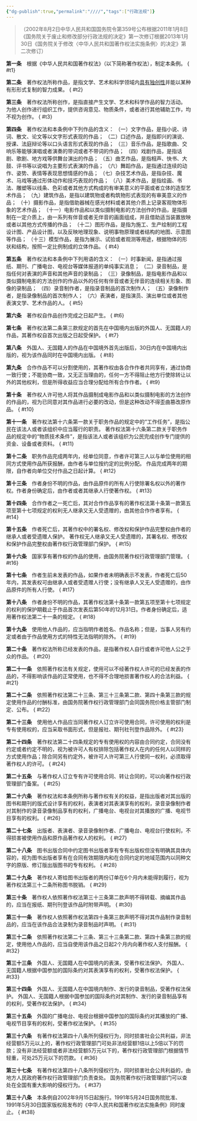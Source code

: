 ```yaml
---
{"dg-publish":true,"permalink":"////","tags":["行政法规"]}
---
```




>（2002年8月2日中华人民共和国国务院令第359号公布根据2011年1月8日《国务院关于废止和修改部分行政法规的决定》第一次修订根据2013年1月30日《国务院关于修改〈中华人民共和国著作权法实施条例〉的决定》第二次修订）

**第一条**　根据《中华人民共和国著作权法》（以下简称著作权法），制定本条例。
{ #t1}


**第二条**　著作权法所称作品，是指文学、艺术和科学领域内<u>具有独创性</u>并能以某种有形形式复制的智力成果。
{ #t2}


**第三条**　著作权法所称创作，是指直接产生文学、艺术和科学作品的智力活动。
为他人创作进行组织工作，提供咨询意见、物质条件，或者进行其他辅助工作，均不视为创作。
{ #t3}


**第四条**　著作权法和本条例中下列作品的含义：
（一）文字作品，是指小说、诗词、散文、论文等以文字形式表现的作品；
（二）口述作品，是指即兴的演说、授课、法庭辩论等以口头语言形式表现的作品；
（三）音乐作品，是指歌曲、交响乐等能够演唱或者演奏的带词或者不带词的作品；
（四）戏剧作品，是指话剧、歌剧、地方戏等供舞台演出的作品；
（五）曲艺作品，是指相声、快书、大鼓、评书等以说唱为主要形式表演的作品；
（六）舞蹈作品，是指通过连续的动作、姿势、表情等表现思想情感的作品；
（七）杂技艺术作品，是指杂技、魔术、马戏等通过形体动作和技巧表现的作品；
（八）美术作品，是指绘画、书法、雕塑等以线条、色彩或者其他方式构成的有审美意义的平面或者立体的造型艺术作品；
（九）建筑作品，是指以建筑物或者构筑物形式表现的有审美意义的作品；
（十）摄影作品，是指借助器械在感光材料或者其他介质上记录客观物体形象的艺术作品；
（十一）电影作品和以类似摄制电影的方法创作的作品，是指摄制在一定介质上，由一系列有伴音或者无伴音的画面组成，并且借助适当装置放映或者以其他方式传播的作品；
（十二）图形作品，是指为施工、生产绘制的工程设计图、产品设计图，以及反映地理现象、说明事物原理或者结构的地图、示意图等作品；
（十三）模型作品，是指为展示、试验或者观测等用途，根据物体的形状和结构，按照一定比例制成的立体作品。
{ #t4}


**第五条**　著作权法和本条例中下列用语的含义：
（一）时事新闻，是指通过报纸、期刊、广播电台、电视台等媒体报道的单纯事实消息；
（二）录音制品，是指任何对表演的声音和其他声音的录制品；
（三）录像制品，是指电影作品和以类似摄制电影的方法创作的作品以外的任何有伴音或者无伴音的连续相关形象、图像的录制品；
（四）录音制作者，是指录音制品的首次制作人；
（五）录像制作者，是指录像制品的首次制作人；
（六）表演者，是指演员、演出单位或者其他表演文学、艺术作品的人。
{ #t5}


**第六条**　著作权自作品创作完成之日起产生。
{ #t6}


**第七条**　著作权法第二条第三款规定的首先在中国境内出版的外国人、无国籍人的作品，其著作权自首次出版之日起受保护。
{ #t7}


**第八条**　外国人、无国籍人的作品在中国境外首先出版后，30日内在中国境内出版的，视为该作品同时在中国境内出版。
{ #t8}


**第九条**　合作作品不可以分割使用的，其著作权由各合作作者共同享有，通过协商一致行使；不能协商一致，又无正当理由的，任何一方不得阻止他方行使除转让以外的其他权利，但是所得收益应当合理分配给所有合作作者。
{ #t9}


**第十条**　著作权人许可他人将其作品摄制成电影作品和以类似摄制电影的方法创作的作品的，视为已同意对其作品进行必要的改动，但是这种改动不得歪曲篡改原作品。
{ #t10}


**第十一条**　著作权法第十六条第一款关于职务作品的规定中的“工作任务”，是指公民在该法人或者该组织中应当履行的职责。
著作权法第十六条第二款关于职务作品的规定中的“物质技术条件”，是指该法人或者该组织为公民完成创作专门提供的资金、设备或者资料。
{ #t11}


**第十二条**　职务作品完成两年内，经单位同意，作者许可第三人以与单位使用的相同方式使用作品所获报酬，由作者与单位按约定的比例分配。
作品完成两年的期限，自作者向单位交付作品之日起计算。
{ #t12}


**第十三条**　作者身份不明的作品，由作品原件的所有人行使除署名权以外的著作权。作者身份确定后，由作者或者其继承人行使著作权。
{ #t13}


**第十四条**　合作作者之一死亡后，其对合作作品享有的著作权法第十条第一款第五项至第十七项规定的权利无人继承又无人受遗赠的，由其他合作作者享有。
{ #t14}


**第十五条**　作者死亡后，其著作权中的署名权、修改权和保护作品完整权由作者的继承人或者受遗赠人保护。
著作权无人继承又无人受遗赠的，其署名权、修改权和保护作品完整权由著作权行政管理部门保护。
{ #t15}


**第十六条**　国家享有著作权的作品的使用，由国务院著作权行政管理部门管理。
{ #t16}


**第十七条**　作者生前未发表的作品，如果作者未明确表示不发表，作者死亡后50年内，其发表权可由继承人或者受遗赠人行使；没有继承人又无人受遗赠的，由作品原件的所有人行使。
{ #t17}


**第十八条**　作者身份不明的作品，其著作权法第十条第一款第五项至第十七项规定的权利的保护期截止于作品首次发表后第50年的12月31日。作者身份确定后，适用著作权法第二十一条的规定。
{ #t18}


**第十九条**　使用他人作品的，应当指明作者姓名、作品名称；但是，当事人另有约定或者由于作品使用方式的特性无法指明的除外。
{ #t19}


**第二十条**　著作权法所称已经发表的作品，是指著作权人自行或者许可他人公之于众的作品。
{ #t20}


**第二十一条**　依照著作权法有关规定，使用可以不经著作权人许可的已经发表的作品的，不得影响该作品的正常使用，也不得不合理地损害著作权人的合法利益。
{ #t21}


**第二十二条**　依照著作权法第二十三条、第三十三条第二款、第四十条第三款的规定使用作品的付酬标准，由国务院著作权行政管理部门会同国务院价格主管部门制定、公布。
{ #t22}


**第二十三条**　使用他人作品应当同著作权人订立许可使用合同，许可使用的权利是专有使用权的，应当采取书面形式，但是报社、期刊社刊登作品除外。
{ #t23}


**第二十四条**　著作权法第二十四条规定的专有使用权的内容由合同约定，合同没有约定或者约定不明的，视为被许可人有权排除包括著作权人在内的任何人以同样的方式使用作品；除合同另有约定外，被许可人许可第三人行使同一权利，必须取得著作权人的许可。
{ #t24}


**第二十五条**　与著作权人订立专有许可使用合同、转让合同的，可以向著作权行政管理部门备案。
{ #t25}


**第二十六条**　著作权法和本条例所称与著作权有关的权益，是指出版者对其出版的图书和期刊的版式设计享有的权利，表演者对其表演享有的权利，录音录像制作者对其制作的录音录像制品享有的权利，广播电台、电视台对其播放的广播、电视节目享有的权利。
{ #t26}


**第二十七条**　出版者、表演者、录音录像制作者、广播电台、电视台行使权利，不得损害被使用作品和原作品著作权人的权利。
{ #t27}


**第二十八条**　图书出版合同中约定图书出版者享有专有出版权但没有明确其具体内容的，视为图书出版者享有在合同有效期限内和在合同约定的地域范围内以同种文字的原版、修订版出版图书的专有权利。
{ #t28}


**第二十九条**　著作权人寄给图书出版者的两份订单在6个月内未能得到履行，视为著作权法第三十二条所称图书脱销。
{ #t29}


**第三十条**　著作权人依照著作权法第三十三条第二款声明不得转载、摘编其作品的，应当在报纸、期刊刊登该作品时附带声明。
{ #t30}


**第三十一条**　著作权人依照著作权法第四十条第三款声明不得对其作品制作录音制品的，应当在该作品合法录制为录音制品时声明。
{ #t31}


**第三十二条**　依照著作权法第二十三条、第三十三条第二款、第四十条第三款的规定，使用他人作品的，应当自使用该作品之日起2个月内向著作权人支付报酬。
{ #t32}


**第三十三条**　外国人、无国籍人在中国境内的表演，受著作权法保护。
外国人、无国籍人根据中国参加的国际条约对其表演享有的权利，受著作权法保护。
{ #t33}


**第三十四条**　外国人、无国籍人在中国境内制作、发行的录音制品，受著作权法保护。
外国人、无国籍人根据中国参加的国际条约对其制作、发行的录音制品享有的权利，受著作权法保护。
{ #t34}


**第三十五条**　外国的广播电台、电视台根据中国参加的国际条约对其播放的广播、电视节目享有的权利，受著作权法保护。
{ #t35}


**第三十六条**　有著作权法第四十八条所列侵权行为，同时损害社会公共利益，非法经营额5万元以上的，著作权行政管理部门可处非法经营额1倍以上5倍以下的罚款；没有非法经营额或者非法经营额5万元以下的，著作权行政管理部门根据情节轻重，可处25万元以下的罚款。
{ #t36}


**第三十七条**　有著作权法第四十八条所列侵权行为，同时损害社会公共利益的，由地方人民政府著作权行政管理部门负责查处。
国务院著作权行政管理部门可以查处在全国有重大影响的侵权行为。
{ #t37}


**第三十八条**　本条例自2002年9月15日起施行。1991年5月24日国务院批准、1991年5月30日国家版权局发布的《中华人民共和国著作权法实施条例》同时废止。
{ #t38}
